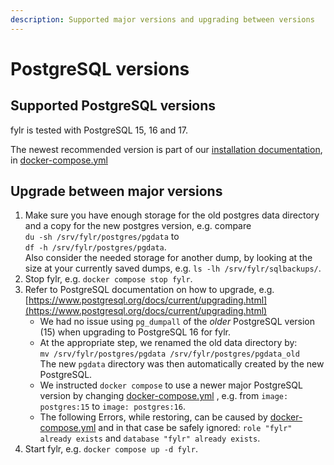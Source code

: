 ```yaml
---
description: Supported major versions and upgrading between versions
---
```


# PostgreSQL versions

## Supported PostgreSQL versions

fylr is tested with PostgreSQL 15, 16 and 17.

The newest recommended version is part of our [installation documentation](installation/linux-docker-compose.md), in [docker-compose.yml](https://raw.githubusercontent.com/programmfabrik/fylr-gitbook/main/_assets/docker-compose.yml)

## Upgrade between major versions

1. Make sure you have enough storage for the old postgres data directory and a copy for the new postgres version, e.g. compare \
   `du -sh /srv/fylr/postgres/pgdata` to \
   `df -h /srv/fylr/postgres/pgdata`. \
   Also consider the needed storage for another dump, by looking at the size at your currently saved dumps, e.g. `ls -lh /srv/fylr/sqlbackups/`.
2. Stop fylr, e.g. `docker compose stop fylr`.
3. Refer to PostgreSQL documentation on how to upgrade, e.g. [https://www.postgresql.org/docs/current/upgrading.html](https://www.postgresql.org/docs/current/upgrading.html)
   * We had no issue using `pg_dumpall` of the _older_ PostgreSQL version (15) when upgrading to PostgreSQL 16 for fylr.
   * At the appropriate step, we renamed the old data directory by: \
     `mv /srv/fylr/postgres/pgdata /srv/fylr/postgres/pgdata_old` \
     The new `pgdata` directory was then automatically created by the new PostgreSQL.
   * We instructed `docker compose` to use a newer major PostgreSQL version by changing  [docker-compose.yml](https://raw.githubusercontent.com/programmfabrik/fylr-gitbook/main/_assets/docker-compose.yml) , e.g. from `image: postgres:15` to `image: postgres:16`.
   * The following Errors, while restoring, can be caused by [docker-compose.yml](https://raw.githubusercontent.com/programmfabrik/fylr-gitbook/main/_assets/docker-compose.yml) and in that case be safely ignored: `role "fylr" already exists` and `database "fylr" already exists`.
4. Start fylr, e.g.  `docker compose up -d fylr`.


